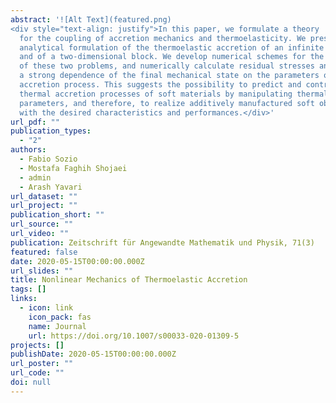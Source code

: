 ```yaml
---
abstract: '![Alt Text](featured.png)
<div style="text-align: justify">In this paper, we formulate a theory
  for the coupling of accretion mechanics and thermoelasticity. We present an
  analytical formulation of the thermoelastic accretion of an infinite cylinder
  and of a two-dimensional block. We develop numerical schemes for the solution
  of these two problems, and numerically calculate residual stresses and observe
  a strong dependence of the final mechanical state on the parameters of the
  accretion process. This suggests the possibility to predict and control
  thermal accretion processes of soft materials by manipulating thermal
  parameters, and therefore, to realize additively manufactured soft objects
  with the desired characteristics and performances.</div>'
url_pdf: ""
publication_types:
  - "2"
authors:
  - Fabio Sozio
  - Mostafa Faghih Shojaei
  - admin
  - Arash Yavari
url_dataset: ""
url_project: ""
publication_short: ""
url_source: ""
url_video: ""
publication: Zeitschrift für Angewandte Mathematik und Physik, 71(3)
featured: false
date: 2020-05-15T00:00:00.000Z
url_slides: ""
title: Nonlinear Mechanics of Thermoelastic Accretion
tags: []
links:
  - icon: link
    icon_pack: fas
    name: Journal
    url: https://doi.org/10.1007/s00033-020-01309-5
projects: []
publishDate: 2020-05-15T00:00:00.000Z
url_poster: ""
url_code: ""
doi: null
---
```

